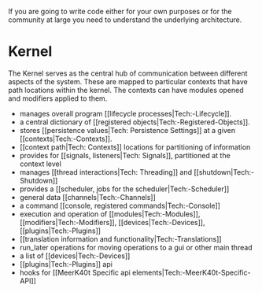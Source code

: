 If you are going to write code either for your own purposes or for the community at large you need to understand the underlying architecture.

# Kernel

The Kernel serves as the central hub of communication between different aspects of the system. These are mapped to particular contexts that have path locations within the kernel. The contexts can have modules opened and modifiers applied to them.

* manages overall program [[lifecycle processes|Tech:-Lifecycle]].
* a central dictionary of [[registered objects|Tech:-Registered-Objects]].
* stores [[persistence values|Tech: Persistence Settings]] at a given [[contexts|Tech:-Contexts]].
* [[context path|Tech: Contexts]] locations for partitioning of information
* provides for [[signals, listeners|Tech: Signals]], partitioned at the context level
* manages [[thread interactions|Tech: Threading]] and [[shutdown|Tech:-Shutdown]]
* provides a [[scheduler, jobs for the scheduler|Tech:-Scheduler]]
* general data [[channels|Tech:-Channels]]
* a command [[console, registered commands|Tech:-Console]]
* execution and operation of [[modules|Tech:-Modules]], [[modifiers|Tech:-Modifiers]], [[devices|Tech:-Devices]], [[plugins|Tech:-Plugins]]
* [[translation information and functionality|Tech:-Translations]]
* run_later operations for moving operations to a gui or other main thread
* a list of [[devices|Tech:-Devices]]
* [[plugins|Tech:-Plugins]] api
* hooks for [[MeerK40t Specific api elements|Tech:-MeerK40t-Specific-API]]